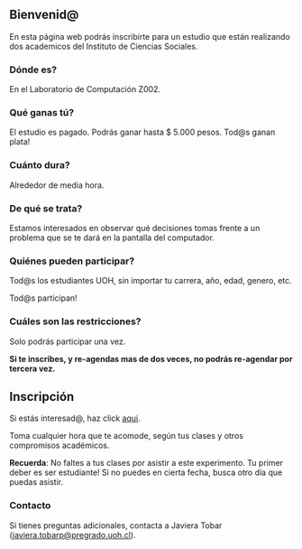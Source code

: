 ## Bienvenid@

En esta página web podrás inscribirte para un estudio que están realizando dos academicos del Instituto de Ciencias Sociales. 

### Dónde es? 

En el Laboratorio de Computación Z002.

### Qué ganas tú?

El estudio es pagado. Podrás ganar hasta $ 5.000 pesos. Tod@s ganan plata!

### Cuánto dura?

Alrededor de media hora.

### De qué se trata? 

Estamos interesados en observar qué decisiones tomas frente a un problema que se te dará en la pantalla del computador.

### Quiénes pueden participar?

Tod@s los estudiantes UOH, sin importar tu carrera, año, edad, genero, etc. 

Tod@s participan!

### Cuáles son las restricciones?

Solo podrás participar una vez. 

**Si te inscribes, y re-agendas mas de dos veces, no podrás re-agendar por tercera vez.**

## Inscripción

Si estás interesad@, haz click [aqui](https://calendly.com/bahamonde/estudio). 

Toma cualquier hora que te acomode, según tus clases y otros compromisos académicos.

**Recuerda**: No faltes a tus clases por asistir a este experimento. Tu primer deber es ser estudiante! Si no puedes en cierta fecha, busca otro día que puedas asistir.

### Contacto

Si tienes preguntas adicionales, contacta a Javiera Tobar (javiera.tobarp@pregrado.uoh.cl).
